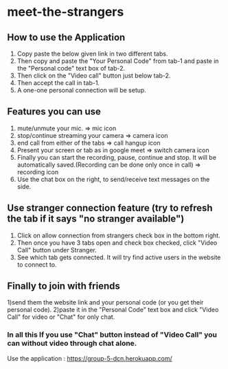 # meet-the-strangers
## How to use the Application
1) Copy paste the below given link in two different tabs.
2) Then copy and paste the "Your Personal Code" from tab-1 and paste in the "Personal code" text box of tab-2.
3) Then click on the "Video call" button just below tab-2.
4) Then accept the call in tab-1.
5) A one-one personal connection will be setup.

## Features you can use 
1) mute/unmute your mic. => mic icon
2) stop/continue streaming your camera => camera icon
3) end call from either of the tabs => call hangup icon
4) Present your screen or tab as in google meet => switch camera icon
5) Finally you can start the recording, pause, continue and stop.
   It will be automatically saved.(Recording can be done only once in call) => recording icon
6) Use the chat box on the right, to send/receive text messages on the side.

## Use stranger connection feature (try to refresh the tab if it says "no stranger available")
1) Click on allow connection from strangers check box in the bottom right.
2) Then once you have 3 tabs open and check box checked, click "Video Call" button under Stranger.
3) See which tab gets connected. It will try find active users in the website to connect to.

## Finally to join with friends 
1)send them the website link and your personal code (or you get their personal code).
2)paste it in the "Personal Code" text box and click "Video Call" for video or "Chat" for only chat. 

### In all this If you use "Chat" button instead of "Video Call" you can without video through chat alone.

Use the application : https://group-5-dcn.herokuapp.com/
